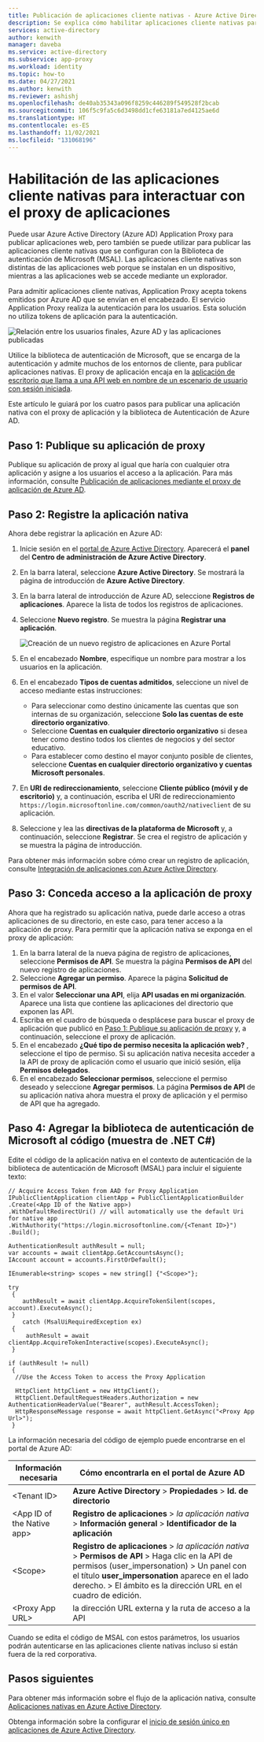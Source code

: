 ```yaml
---
title: Publicación de aplicaciones cliente nativas - Azure Active Directory
description: Se explica cómo habilitar aplicaciones cliente nativas para comunicarse con el conector de Application Proxy de Azure Active Directory, con el fin de proporcionar acceso remoto seguro a sus aplicaciones locales.
services: active-directory
author: kenwith
manager: daveba
ms.service: active-directory
ms.subservice: app-proxy
ms.workload: identity
ms.topic: how-to
ms.date: 04/27/2021
ms.author: kenwith
ms.reviewer: ashishj
ms.openlocfilehash: de40ab35343a096f8259c446289f549528f2bcab
ms.sourcegitcommit: 106f5c9fa5c6d3498dd1cfe63181a7ed4125ae6d
ms.translationtype: HT
ms.contentlocale: es-ES
ms.lasthandoff: 11/02/2021
ms.locfileid: "131068196"
---
```

# <a name="how-to-enable-native-client-applications-to-interact-with-proxy-applications"></a>Habilitación de las aplicaciones cliente nativas para interactuar con el proxy de aplicaciones

Puede usar Azure Active Directory (Azure AD) Application Proxy para publicar aplicaciones web, pero también se puede utilizar para publicar las aplicaciones cliente nativas que se configuran con la Biblioteca de autenticación de Microsoft (MSAL). Las aplicaciones cliente nativas son distintas de las aplicaciones web porque se instalan en un dispositivo, mientras a las aplicaciones web se accede mediante un explorador.

Para admitir aplicaciones cliente nativas, Application Proxy acepta tokens emitidos por Azure AD que se envían en el encabezado. El servicio Application Proxy realiza la autenticación para los usuarios. Esta solución no utiliza tokens de aplicación para la autenticación.

![Relación entre los usuarios finales, Azure AD y las aplicaciones publicadas](./media/application-proxy-configure-native-client-application/richclientflow.png)

Utilice la biblioteca de autenticación de Microsoft, que se encarga de la autenticación y admite muchos de los entornos de cliente, para publicar aplicaciones nativas. El proxy de aplicación encaja en la [aplicación de escritorio que llama a una API web en nombre de un escenario de usuario con sesión iniciada](../develop/authentication-flows-app-scenarios.md#desktop-app-that-calls-a-web-api-on-behalf-of-a-signed-in-user).

Este artículo le guiará por los cuatro pasos para publicar una aplicación nativa con el proxy de aplicación y la biblioteca de Autenticación de Azure AD.

## <a name="step-1-publish-your-proxy-application"></a>Paso 1: Publique su aplicación de proxy

Publique su aplicación de proxy al igual que haría con cualquier otra aplicación y asigne a los usuarios el acceso a la aplicación. Para más información, consulte [Publicación de aplicaciones mediante el proxy de aplicación de Azure AD](../app-proxy/application-proxy-add-on-premises-application.md).

## <a name="step-2-register-your-native-application"></a>Paso 2: Registre la aplicación nativa

Ahora debe registrar la aplicación en Azure AD:

1. Inicie sesión en el [portal de Azure Active Directory](https://aad.portal.azure.com/). Aparecerá el **panel** del **Centro de administración de Azure Active Directory**.
1. En la barra lateral, seleccione **Azure Active Directory**. Se mostrará la página de introducción de **Azure Active Directory**.
1. En la barra lateral de introducción de Azure AD, seleccione **Registros de aplicaciones**. Aparece la lista de todos los registros de aplicaciones.
1. Seleccione **Nuevo registro**. Se muestra la página **Registrar una aplicación**.

   ![Creación de un nuevo registro de aplicaciones en Azure Portal](./media/application-proxy-configure-native-client-application/create.png)

1. En el encabezado **Nombre**, especifique un nombre para mostrar a los usuarios en la aplicación.
1. En el encabezado **Tipos de cuentas admitidos**, seleccione un nivel de acceso mediante estas instrucciones:

   - Para seleccionar como destino únicamente las cuentas que son internas de su organización, seleccione **Solo las cuentas de este directorio organizativo**.
   - Seleccione **Cuentas en cualquier directorio organizativo** si desea tener como destino todos los clientes de negocios y del sector educativo.
   - Para establecer como destino el mayor conjunto posible de clientes, seleccione **Cuentas en cualquier directorio organizativo y cuentas Microsoft personales**.
1. En **URI de redireccionamiento**, seleccione **Cliente público (móvil y de escritorio)** y, a continuación, escriba el URI de redireccionamiento `https://login.microsoftonline.com/common/oauth2/nativeclient` de su aplicación.
1. Seleccione y lea las **directivas de la plataforma de Microsoft** y, a continuación, seleccione **Registrar**. Se crea el registro de aplicación y se muestra la página de introducción.

Para obtener más información sobre cómo crear un registro de aplicación, consulte [Integración de aplicaciones con Azure Active Directory](../develop/quickstart-register-app.md).

## <a name="step-3-grant-access-to-your-proxy-application"></a>Paso 3: Conceda acceso a la aplicación de proxy

Ahora que ha registrado su aplicación nativa, puede darle acceso a otras aplicaciones de su directorio, en este caso, para tener acceso a la aplicación de proxy. Para permitir que la aplicación nativa se exponga en el proxy de aplicación:

1. En la barra lateral de la nueva página de registro de aplicaciones, seleccione **Permisos de API**. Se muestra la página **Permisos de API** del nuevo registro de aplicaciones.
1. Seleccione **Agregar un permiso**. Aparece la página **Solicitud de permisos de API**.
1. En el valor **Seleccionar una API**, elija **API usadas en mi organización**. Aparece una lista que contiene las aplicaciones del directorio que exponen las API.
1. Escriba en el cuadro de búsqueda o desplácese para buscar el proxy de aplicación que publicó en [Paso 1: Publique su aplicación de proxy](#step-1-publish-your-proxy-application) y, a continuación, seleccione el proxy de aplicación.
1. En el encabezado **¿Qué tipo de permiso necesita la aplicación web?** , seleccione el tipo de permiso. Si su aplicación nativa necesita acceder a la API de proxy de aplicación como el usuario que inició sesión, elija **Permisos delegados**.
1. En el encabezado **Seleccionar permisos**, seleccione el permiso deseado y seleccione **Agregar permisos**. La página **Permisos de API** de su aplicación nativa ahora muestra el proxy de aplicación y el permiso de API que ha agregado.

## <a name="step-4-add-the-microsoft-authentication-library-to-your-code-net-c-sample"></a>Paso 4: Agregar la biblioteca de autenticación de Microsoft al código (muestra de .NET C#)

Edite el código de la aplicación nativa en el contexto de autenticación de la biblioteca de autenticación de Microsoft (MSAL) para incluir el siguiente texto: 

```         
// Acquire Access Token from AAD for Proxy Application
IPublicClientApplication clientApp = PublicClientApplicationBuilder
.Create(<App ID of the Native app>)
.WithDefaultRedirectUri() // will automatically use the default Uri for native app
.WithAuthority("https://login.microsoftonline.com/{<Tenant ID>}")
.Build();

AuthenticationResult authResult = null;
var accounts = await clientApp.GetAccountsAsync();
IAccount account = accounts.FirstOrDefault();

IEnumerable<string> scopes = new string[] {"<Scope>"};

try
 {
    authResult = await clientApp.AcquireTokenSilent(scopes, account).ExecuteAsync();
 }
    catch (MsalUiRequiredException ex)
 {
     authResult = await clientApp.AcquireTokenInteractive(scopes).ExecuteAsync();                
 }

if (authResult != null)
 {
  //Use the Access Token to access the Proxy Application

  HttpClient httpClient = new HttpClient();
  HttpClient.DefaultRequestHeaders.Authorization = new AuthenticationHeaderValue("Bearer", authResult.AccessToken);
  HttpResponseMessage response = await httpClient.GetAsync("<Proxy App Url>");
 }
```

La información necesaria del código de ejemplo puede encontrarse en el portal de Azure AD:

| Información necesaria | Cómo encontrarla en el portal de Azure AD |
| --- | --- |
| \<Tenant ID> | **Azure Active Directory** > **Propiedades** > **Id. de directorio** |
| \<App ID of the Native app> | **Registro de aplicaciones** > *la aplicación nativa* > **Información general** > **Identificador de la aplicación** |
| \<Scope> | **Registro de aplicaciones** > *la aplicación nativa* > **Permisos de API** > Haga clic en la API de permisos (user_impersonation) > Un panel con el título **user_impersonation** aparece en el lado derecho. > El ámbito es la dirección URL en el cuadro de edición.
| \<Proxy App URL> | la dirección URL externa y la ruta de acceso a la API

Cuando se edita el código de MSAL con estos parámetros, los usuarios podrán autenticarse en las aplicaciones cliente nativas incluso si están fuera de la red corporativa.

## <a name="next-steps"></a>Pasos siguientes

Para obtener más información sobre el flujo de la aplicación nativa, consulte [Aplicaciones nativas en Azure Active Directory](../azuread-dev/native-app.md).

Obtenga información sobre la configurar el [inicio de sesión único en aplicaciones de Azure Active Directory](../manage-apps/sso-options.md#choosing-a-single-sign-on-method).
